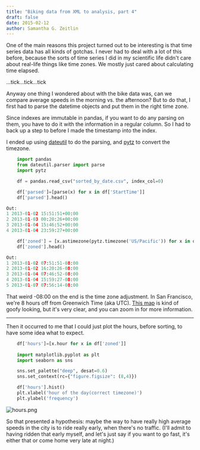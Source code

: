 ```yaml
---
title: "Biking data from XML to analysis, part 4"
draft: false
date: 2015-02-12
author: Samantha G. Zeitlin
---
```



One of the main reasons this project turned out to be interesting is that time series data has all kinds of gotchas. I never had to deal with a lot of this before, because the sorts of time series I did in my scientific life didn't care about real-life things like time zones. We mostly just cared about calculating time elapsed. 

...tick...tick...tick

Anyway one thing I wondered about with the bike data was,  can we compare average speeds in the morning vs. the afternoon? But to do that, I first had to parse the datetime objects and put them in the right time zone. 

Since indexes are immutable in pandas, if you want to do any parsing on them, you have to do it with the information in a regular column. So I had to back up a step to before I made the timestamp into the index. 

I ended up using [dateutil][1] to do the parsing, and [pytz][2] to convert the timezone. 

```python
    import pandas
    from dateutil.parser import parse
    import pytz

    df = pandas.read_csv("sorted_by_date.csv", index_col=0)

    df['parsed']=[parse(x) for x in df['StartTime']]
    df['parsed'].head()

Out:
1 2013-01-02 15:51:51+00:00
2 2013-01-03 00:20:26+00:00
3 2013-01-04 15:46:52+00:00
4 2013-01-04 23:59:27+00:00

    df['zoned'] = [x.astimezone(pytz.timezone('US/Pacific')) for x in df['parsed']]
    df['zoned'].head()

Out:
1 2013-01-02 07:51:51-08:00
2 2013-01-02 16:20:26-08:00
3 2013-01-04 07:46:52-08:00
4 2013-01-04 15:59:27-08:00
5 2013-01-07 07:56:14-08:00
```

That weird -08:00 on the end is the time zone adjustment. In San Francisco, we're 8 hours off from Greenwich Time (aka UTC). [This map][3] is kind of goofy looking, but it's very clear, and you can zoom in for more information. 


----------


Then it occurred to me that I could just plot the hours, before sorting, to have some idea what to expect. 

```python
    df['hours']=[x.hour for x in df['zoned']]
    
    import matplotlib.pyplot as plt
    import seaborn as sns

    sns.set_palette("deep", desat=0.6)
    sns.set_context(rc={"figure.figsize": (8,4)})

    df['hours'].hist() 
    plt.xlabel('hour of the day(correct timezone)')
    plt.ylabel('frequency')

```

![hours.png](/site_media/media/a95f951c2f081.png)

So that presented a hypothesis: maybe the way to have really high average speeds in the city is to ride really early, when there's no traffic. (I'll admit to having ridden that early myself, and let's just say if you want to go fast, it's either that or come home very late at night.) 


  [1]: https://labix.org/python-dateutil
  [2]: http://pytz.sourceforge.net
  [3]: http://www.worldtimezone.com/standard.html
